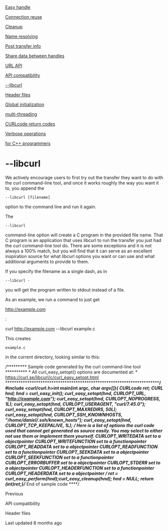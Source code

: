 <a href="easyhandle.html" class="navButton-94f2579c--pageItemWithChildrenNested-2c5d8183--navButtonClickable-161b88ca">

<span class="text-4505230f--UIH300-2063425d--textContentFamily-49a318e1--navButtonLabel-14a4968f">Easy handle</span>

</a>

<a href="connectionreuse.html" class="navButton-94f2579c--pageItemWithChildrenNested-2c5d8183--navButtonClickable-161b88ca">

<span class="text-4505230f--UIH300-2063425d--textContentFamily-49a318e1--navButtonLabel-14a4968f">Connection reuse</span>

</a>

<a href="cleanup.html" class="navButton-94f2579c--pageItemWithChildrenNested-2c5d8183--navButtonClickable-161b88ca">

<span class="text-4505230f--UIH300-2063425d--textContentFamily-49a318e1--navButtonLabel-14a4968f">Cleanup</span>

</a>

<a href="names.html" class="navButton-94f2579c--pageItemWithChildrenNested-2c5d8183--navButtonClickable-161b88ca">

<span class="text-4505230f--UIH300-2063425d--textContentFamily-49a318e1--navButtonLabel-14a4968f">Name resolving</span>

</a>

<a href="getinfo.html" class="navButton-94f2579c--pageItemWithChildrenNested-2c5d8183--navButtonClickable-161b88ca">

<span class="text-4505230f--UIH300-2063425d--textContentFamily-49a318e1--navButtonLabel-14a4968f">Post transfer info</span>

</a>

<a href="sharing.html" class="navButton-94f2579c--pageItemWithChildrenNested-2c5d8183--navButtonClickable-161b88ca">

<span class="text-4505230f--UIH300-2063425d--textContentFamily-49a318e1--navButtonLabel-14a4968f">Share data between handles</span>

</a>

<a href="url.html" class="navButton-94f2579c--pageItemWithChildrenNested-2c5d8183--navButtonClickable-161b88ca">

<span class="text-4505230f--UIH300-2063425d--textContentFamily-49a318e1--navButtonLabel-14a4968f">URL API</span>

</a>

<a href="api.html" class="navButton-94f2579c--pageItemWithChildrenNested-2c5d8183--navButtonClickable-161b88ca">

<span class="text-4505230f--UIH300-2063425d--textContentFamily-49a318e1--navButtonLabel-14a4968f">API compatibility</span>

</a>

<a href="libcurl.html" class="navButton-94f2579c--pageItemWithChildrenNested-2c5d8183--navButtonClickable-161b88ca--navButtonOpened-6a88552e">

<span class="text-4505230f--UIH300-2063425d--textContentFamily-49a318e1--navButtonLabel-14a4968f">--libcurl</span>

</a>

<a href="headers.html" class="navButton-94f2579c--pageItemWithChildrenNested-2c5d8183--navButtonClickable-161b88ca">

<span class="text-4505230f--UIH300-2063425d--textContentFamily-49a318e1--navButtonLabel-14a4968f">Header files</span>

</a>

<a href="globalinit.html" class="navButton-94f2579c--pageItemWithChildrenNested-2c5d8183--navButtonClickable-161b88ca">

<span class="text-4505230f--UIH300-2063425d--textContentFamily-49a318e1--navButtonLabel-14a4968f">Global initialization</span>

</a>

<a href="threading.html" class="navButton-94f2579c--pageItemWithChildrenNested-2c5d8183--navButtonClickable-161b88ca">

<span class="text-4505230f--UIH300-2063425d--textContentFamily-49a318e1--navButtonLabel-14a4968f">multi-threading</span>

</a>

<a href="curlcode.html" class="navButton-94f2579c--pageItemWithChildrenNested-2c5d8183--navButtonClickable-161b88ca">

<span class="text-4505230f--UIH300-2063425d--textContentFamily-49a318e1--navButtonLabel-14a4968f">CURLcode return codes</span>

</a>

<a href="verbose.html" class="navButton-94f2579c--pageItemWithChildrenNested-2c5d8183--navButtonClickable-161b88ca">

<span class="text-4505230f--UIH300-2063425d--textContentFamily-49a318e1--navButtonLabel-14a4968f">Verbose operations</span>

</a>

<a href="cplusplus.html" class="navButton-94f2579c--pageItemWithChildrenNested-2c5d8183--navButtonClickable-161b88ca">

<span class="text-4505230f--UIH300-2063425d--textContentFamily-49a318e1--navButtonLabel-14a4968f">for C++ programmers</span>

</a>

# <span class="text-4505230f--DisplayH900-bfb998fa--textContentFamily-49a318e1">--libcurl</span>

<span class="text-4505230f--UIH300-2063425d--textUIFamily-5ebd8e40--text-8ee2c8b2">

</span>

<span class="text-4505230f--TextH400-3033861f--textContentFamily-49a318e1">

<span data-key="2584bd689854459783478f6201e80324">

<span data-offset-key="2584bd689854459783478f6201e80324:0">We actively encourage users to first try out the transfer they want to do with the curl command-line tool, and once it works roughly the way you want it to, you append the </span>

<span data-offset-key="2584bd689854459783478f6201e80324:1">`--libcurl [filename]`</span>

<span data-offset-key="2584bd689854459783478f6201e80324:2"> option to the command line and run it again.</span>

</span>

</span>

<span class="text-4505230f--TextH400-3033861f--textContentFamily-49a318e1">

<span data-key="e8910d79b2b347a59b5074ac091ddacf">

<span data-offset-key="e8910d79b2b347a59b5074ac091ddacf:0">The </span>

<span data-offset-key="e8910d79b2b347a59b5074ac091ddacf:1">`--libcurl`</span>

<span data-offset-key="e8910d79b2b347a59b5074ac091ddacf:2"> command-line option will create a C program in the provided file name. That C program is an application that uses libcurl to run the transfer you just had the curl command-line tool do. There are some exceptions and it is not always a 100% match, but you will find that it can serve as an excellent inspiration source for what libcurl options you want or can use and what additional arguments to provide to them.</span>

</span>

</span>

<span class="text-4505230f--TextH400-3033861f--textContentFamily-49a318e1">

<span data-key="6b3bfa2cb3374fe094edee5283e038d9">

<span data-offset-key="6b3bfa2cb3374fe094edee5283e038d9:0">If you specify the filename as a single dash, as in </span>

<span data-offset-key="6b3bfa2cb3374fe094edee5283e038d9:1">`--libcurl -`</span>

<span data-offset-key="6b3bfa2cb3374fe094edee5283e038d9:2"> you will get the program written to stdout instead of a file.</span>

</span>

</span>

<span class="text-4505230f--TextH400-3033861f--textContentFamily-49a318e1">

<span data-key="26040a1997bc4480a10e05ce84b227b6">

<span data-offset-key="26040a1997bc4480a10e05ce84b227b6:0">As an example, we run a command to just get </span>

</span>

<a href="http://example.com/" class="link-a079aa82--primary-53a25e66--link-faf6c434">

<span data-key="b5d9840f4c3748c9a78372e1ddce4f99">

<span data-offset-key="b5d9840f4c3748c9a78372e1ddce4f99:0">http://example.com</span>

</span>

</a>

<span data-key="395b1211d1274331b6d1096b95684d24">

<span data-offset-key="395b1211d1274331b6d1096b95684d24:0">:</span>

</span>

</span>    curl http://example.com --libcurl example.c<span class="text-4505230f--TextH400-3033861f--textContentFamily-49a318e1">

<span data-key="61d4b75943c64fd192d5392912c96c09">

<span data-offset-key="61d4b75943c64fd192d5392912c96c09:0">This creates </span>

<span data-offset-key="61d4b75943c64fd192d5392912c96c09:1">`example.c`</span>

<span data-offset-key="61d4b75943c64fd192d5392912c96c09:2"> in the current directory, looking similar to this:</span>

</span>

</span>    /********* Sample code generated by the curl command-line tool ********** * All curl_easy_setopt() options are documented at: * https://curl.se/libcurl/c/curl_easy_setopt.html ************************************************************************/#include <curl/curl.h>​int main(int argc, char *argv[]){  CURLcode ret;  CURL *hnd;​  hnd = curl_easy_init();  curl_easy_setopt(hnd, CURLOPT_URL, "http://example.com");  curl_easy_setopt(hnd, CURLOPT_NOPROGRESS, 1L);  curl_easy_setopt(hnd, CURLOPT_USERAGENT, "curl/7.45.0");  curl_easy_setopt(hnd, CURLOPT_MAXREDIRS, 50L);  curl_easy_setopt(hnd, CURLOPT_SSH_KNOWNHOSTS, "/home/daniel/.ssh/known_hosts");  curl_easy_setopt(hnd, CURLOPT_TCP_KEEPALIVE, 1L);​  /* Here is a list of options the curl code used that cannot get generated     as source easily. You may select to either not use them or implement     them yourself.​  CURLOPT_WRITEDATA set to a objectpointer  CURLOPT_WRITEFUNCTION set to a functionpointer  CURLOPT_READDATA set to a objectpointer  CURLOPT_READFUNCTION set to a functionpointer  CURLOPT_SEEKDATA set to a objectpointer  CURLOPT_SEEKFUNCTION set to a functionpointer  CURLOPT_ERRORBUFFER set to a objectpointer  CURLOPT_STDERR set to a objectpointer  CURLOPT_HEADERFUNCTION set to a functionpointer  CURLOPT_HEADERDATA set to a objectpointer​  */​  ret = curl_easy_perform(hnd);​  curl_easy_cleanup(hnd);  hnd = NULL;​  return (int)ret;}/**** End of sample code ****/<a href="api.html" class="reset-3c756112--card-6570f064--whiteCard-fff091a4--cardPrevious-56a5e674">

</a>

<span class="text-4505230f--TextH200-a3425406--textContentFamily-49a318e1">Previous</span>

<span class="text-4505230f--UIH400-4e41e82a--textContentFamily-49a318e1">API compatibility</span>

<a href="headers.html" class="reset-3c756112--card-6570f064--whiteCard-fff091a4--cardNext-19241c42">

</a>

<span class="text-4505230f--UIH400-4e41e82a--textContentFamily-49a318e1">Header files</span>

<span class="text-4505230f--TextH200-a3425406--textContentFamily-49a318e1">Last updated 8 months ago</span>
